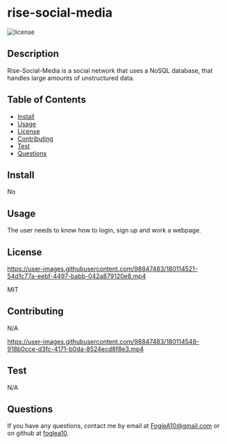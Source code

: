 # rise-social-media

![license ](https://img.shields.io/badge/License-MIT-blue.svg)

## Description 

Rise-Social-Media is a social network that uses a NoSQL database, that handles large amounts of unstructured data. 

## Table of Contents
* [Install](#install)
* [Usage](#usage)
* [License](#license)
* [Contributing](#contribution)
* [Test](#test)
* [Questions](#questions)


## Install
No




## Usage

The user needs to know how to login, sign up and work a webpage.


## License

https://user-images.githubusercontent.com/98847483/180114521-54d1c77a-eebf-4497-babb-042a879120e8.mp4



MIT


## Contributing 

N/A



https://user-images.githubusercontent.com/98847483/180114548-918b0cce-d3fc-4171-b0da-8524ecd8f8e3.mp4



## Test
N/A


## Questions
If you have any questions, contact me by email at [FogleA10@gmail.com](mailto:FogleA10@gmail.com) or on github at [foglea10](https://github.com/foglea10).
